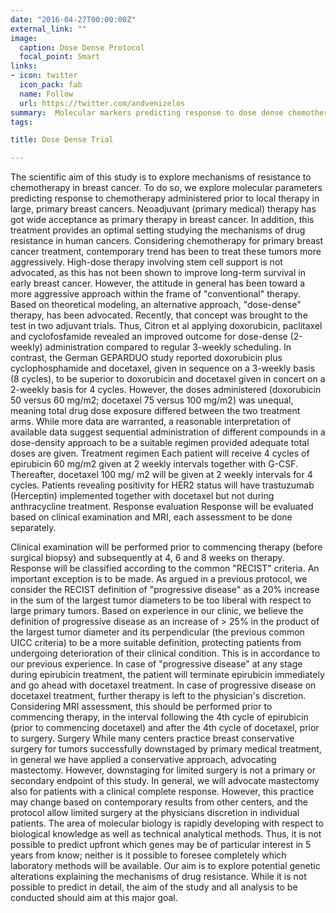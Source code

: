 ```yaml
---
date: "2016-04-27T00:00:00Z"
external_link: ""
image:
  caption: Dose Dense Protocol
  focal_point: Smart
links:
- icon: twitter
  icon_pack: fab
  name: Follow
  url: https://twitter.com/andvenizelos
summary:  Molecular markers predicting response to dose dense chemotherapy with epirubicin and docetaxel in sequence for locally advanced breast cancer
tags:

title: Dose Dense Trial

---
```


The scientific aim of this study is to explore mechanisms of resistance to chemotherapy in breast cancer. To do so, we explore molecular parameters predicting response to chemotherapy administered prior to local therapy in large, primary breast cancers.
Neoadjuvant (primary medical) therapy has got wide acceptance as primary therapy in breast cancer. In addition, this treatment provides an optimal setting studying the mechanisms of drug resistance in human cancers.
Considering chemotherapy for primary breast cancer treatment, contemporary trend has been to treat these tumors more aggressively. High-dose therapy involving stem cell support is not advocated, as this has not been shown to improve long-term survival in early breast cancer. However, the attitude in general has been toward a more aggressive approach within the frame of "conventional" therapy.
Based on theoretical modeling, an alternative approach, "dose-dense" therapy, has been advocated. Recently, that concept was brought to the test in two adjuvant trials. Thus, Citron et al applying doxorubicin, paclitaxel and cyclofosfamide revealed an improved outcome for dose-dense (2-weekly) administration compared to regular 3-weekly scheduling. In contrast, the German GEPARDUO study reported doxorubicin plus cyclophosphamide and docetaxel, given in sequence on a 3-weekly basis (8 cycles), to be superior to doxorubicin and docetaxel given in concert on a 2-weekly basis for 4 cycles. However, the doses administered (doxorubicin 50 versus 60 mg/m2; docetaxel 75 versus 100 mg/m2) was unequal, meaning total drug dose exposure differed between the two treatment arms. While more data are warranted, a reasonable interpretation of available data suggest sequential administration of different compounds in a dose-density approach to be a suitable regimen provided adequate total doses are given.
Treatment regimen Each patient will receive 4 cycles of epirubicin 60 mg/m2 given at 2 weekly intervals together with G-CSF. Thereafter, docetaxel 100 mg/ m2 will be given at 2 weekly intervals for 4 cycles. Patients revealing positivity for HER2 status will have trastuzumab (Herceptin) implemented together with docetaxel but not during anthracycline treatment.
Response evaluation Response will be evaluated based on clinical examination and MRI, each assessment to be done separately.

Clinical examination will be performed prior to commencing therapy (before surgical biopsy) and subsequently at 4, 6 and 8 weeks on therapy. Response will be classified according to the common "RECIST" criteria. An important exception is to be made. As argued in a previous protocol, we consider the RECIST definition of "progressive disease" as a 20% increase in the sum of the largest tumor diameters to be too liberal with respect to large primary tumors. Based on experience in our clinic, we believe the definition of progressive disease as an increase of > 25% in the product of the largest tumor diameter and its perpendicular (the previous common UICC criteria) to be a more suitable definition, protecting patients from undergoing deterioration of their clinical condition. This is in accordance to our previous experience.
In case of "progressive disease" at any stage during epirubicin treatment, the patient will terminate epirubicin immediately and go ahead with docetaxel treatment. In case of progressive disease on docetaxel treatment, further therapy is left to the physician's discretion.
Considering MRI assessment, this should be performed prior to commencing therapy, in the interval following the 4th cycle of epirubicin (prior to commencing docetaxel) and after the 4th cycle of docetaxel, prior to surgery.
Surgery While many centers practice breast conservative surgery for tumors successfully downstaged by primary medical treatment, in general we have applied a conservative approach, advocating mastectomy. However, downstaging for limited surgery is not a primary or secondary endpoint of this study. In general, we will advocate mastectomy also for patients with a clinical complete response. However, this practice may change based on contemporary results from other centers, and the protocol allow limited surgery at the physicians discretion in individual patients.
The area of molecular biology is rapidly developing with respect to biological knowledge as well as technical analytical methods. Thus, it is not possible to predict upfront which genes may be of particular interest in 5 years from know; neither is it possible to foresee completely which laboratory methods will be available. Our aim is to explore potential genetic alterations explaining the mechanisms of drug resistance. While it is not possible to predict in detail, the aim of the study and all analysis to be conducted should aim at this major goal.

